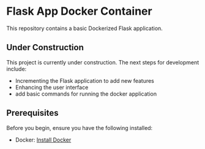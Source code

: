 # Flask App Docker Container

This repository contains a basic Dockerized Flask application. 

## Under Construction
This project is currently under construction. The next steps for development include:

- Incrementing the Flask application to add new features
- Enhancing the user interface
- add basic commands for running the docker application

## Prerequisites

Before you begin, ensure you have the following installed:

- Docker: [Install Docker](https://docs.docker.com/get-docker/)